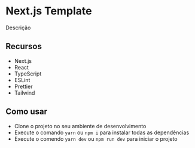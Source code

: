# Next.js Template

Descrição

## Recursos

- Next.js
- React
- TypeScript
- ESLint
- Prettier
- Tailwind

## Como usar

- Clone o projeto no seu ambiente de desenvolvimento
- Execute o comando `yarn` ou `npm i` para instalar todas as dependências
- Execute o comendo `yarn dev` ou `npm run dev` para iniciar o projeto
